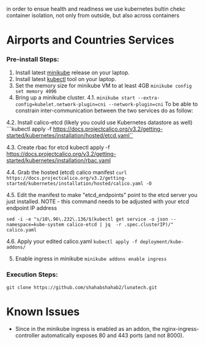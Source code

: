 in order to ensue health and readiness we use kubernetes bultin chekc
container isolation, not only from outside, but also across containers

# Airports and Countries Services
### Pre-install Steps:
1. Install latest [minikube](https://github.com/kubernetes/minikube) release on your laptop.
2. Install latest [kubectl](https://kubernetes.io/docs/tasks/tools/install-kubectl/) tool on your laptop.
3. Set the memory size for minikube VM to at least 4GB `minikube config set memory 4096`
4. Bring up a minikube cluster.
4.1. 
 `minikube start --extra-config=kubelet.network-plugin=cni --network-plugin=cni`
 To be able to constrain inter-communication between the two services do as follow:

4.2. Install calico-etcd  (likely you could use Kubernetes datastore as well)
```kubectl apply -f https://docs.projectcalico.org/v3.2/getting-started/kubernetes/installation/hosted/etcd.yaml``

4.3. Create rbac for etcd
kubectl apply -f https://docs.projectcalico.org/v3.2/getting-started/kubernetes/installation/rbac.yaml

4.4. Grab the hosted (etcd) calico manifest
```curl https://docs.projectcalico.org/v3.2/getting-started/kubernetes/installation/hosted/calico.yaml -O```

4.5. Edit the manifest to make "etcd_endpoints" point to the etcd server you just installed. NOTE - this command needs to be adjusted with your etcd endpoint IP address

```sed -i -e "s/10\.96\.232\.136/$(kubectl get service -o json --namespace=kube-system calico-etcd | jq  -r .spec.clusterIP)/" calico.yaml```

4.6. Apply your edited calico.yaml
```kubectl apply -f deployment/kube-addons/ ```

5. Enable ingress in minikube `minikube addons enable ingress` 


### Execution Steps:

`git clone https://github.com/shahabshahab2/lunatech.git`




# Known Issues

- Since in the minikube ingress is enabled as an addon, the nginx-ingress-controller automatically exposes 80 and 443 ports (and not 8000).